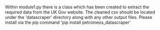 Within module1.py there is a class which has been created to extract the required data from the UK Gov website.
The cleaned csv should be located under the 'datascraper' directory along with any other output files.
Please install via the pip command 'pip install petroineos_datascraper'